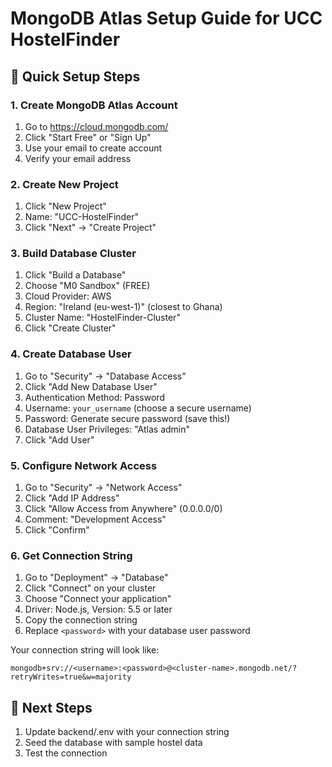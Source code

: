 # MongoDB Atlas Setup Guide for UCC HostelFinder

## 🚀 Quick Setup Steps

### 1. Create MongoDB Atlas Account
1. Go to https://cloud.mongodb.com/
2. Click "Start Free" or "Sign Up"
3. Use your email to create account
4. Verify your email address

### 2. Create New Project
1. Click "New Project" 
2. Name: "UCC-HostelFinder"
3. Click "Next" → "Create Project"

### 3. Build Database Cluster
1. Click "Build a Database"
2. Choose "M0 Sandbox" (FREE)
3. Cloud Provider: AWS
4. Region: "Ireland (eu-west-1)" (closest to Ghana)
5. Cluster Name: "HostelFinder-Cluster"
6. Click "Create Cluster"

### 4. Create Database User
1. Go to "Security" → "Database Access"
2. Click "Add New Database User"
3. Authentication Method: Password
4. Username: `your_username` (choose a secure username)
5. Password: Generate secure password (save this!)
6. Database User Privileges: "Atlas admin"
7. Click "Add User"

### 5. Configure Network Access
1. Go to "Security" → "Network Access"
2. Click "Add IP Address"
3. Click "Allow Access from Anywhere" (0.0.0.0/0)
4. Comment: "Development Access"
5. Click "Confirm"

### 6. Get Connection String
1. Go to "Deployment" → "Database"
2. Click "Connect" on your cluster
3. Choose "Connect your application"
4. Driver: Node.js, Version: 5.5 or later
5. Copy the connection string
6. Replace `<password>` with your database user password

Your connection string will look like:
```
mongodb+srv://<username>:<password>@<cluster-name>.mongodb.net/?retryWrites=true&w=majority
```

## 🔧 Next Steps
1. Update backend/.env with your connection string
2. Seed the database with sample hostel data
3. Test the connection
